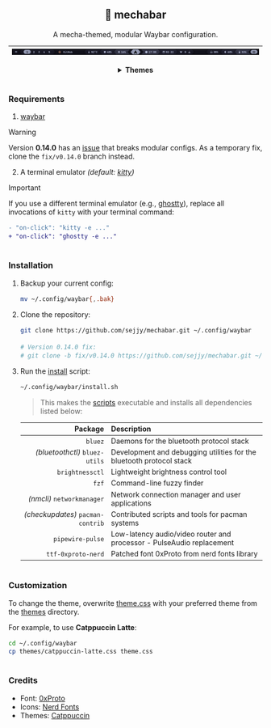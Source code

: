 <div align="center">

## 🤖 mechabar

A mecha-themed, modular Waybar configuration.

| ![Mechabar](assets/catppuccin-mocha.png) |
| ---------------------------------------- |

<details>
<summary><b>Themes</b></summary>
<br>

**Catppuccin:**

|                Mocha _(default)_                 |
| :----------------------------------------------: |
| ![Catppuccin Mocha](assets/catppuccin-mocha.png) |

|                        Macchiato                         |
| :------------------------------------------------------: |
| ![Catppuccin Macchiato](assets/catppuccin-macchiato.png) |

|                       Frappe                       |
| :------------------------------------------------: |
| ![Catppuccin Frappe](assets/catppuccin-frappe.png) |

|                      Latte                       |
| :----------------------------------------------: |
| ![Catppuccin Latte](assets/catppuccin-latte.png) |

</details>
</div>

#

### Requirements

1. [waybar](https://github.com/Alexays/Waybar)

> [!WARNING]
> Version **0.14.0** has an [issue](https://github.com/Alexays/Waybar/issues/4354) that breaks modular configs.
> As a temporary fix, clone the `fix/v0.14.0` branch instead.

2. A terminal emulator _(default: [kitty](https://github.com/kovidgoyal/kitty))_

> [!IMPORTANT]
> If you use a different terminal emulator (e.g., [ghostty](https://github.com/ghostty-org/ghostty)),
> replace all invocations of `kitty` with your terminal command:
>
> ```diff
> - "on-click": "kitty -e ..."
> + "on-click": "ghostty -e ..."
> ```

#

### Installation

1. Backup your current config:

	```bash
	mv ~/.config/waybar{,.bak}
	```

2. Clone the repository:

	```bash
	git clone https://github.com/sejjy/mechabar.git ~/.config/waybar

	# Version 0.14.0 fix:
	# git clone -b fix/v0.14.0 https://github.com/sejjy/mechabar.git ~/.config/waybar
	```

3. Run the [install](/install.sh) script:

	```bash
	~/.config/waybar/install.sh
	```

	> This makes the [scripts](/scripts/) executable and installs all dependencies listed below:

	|                           Package | Description                                                                    |
	| --------------------------------: | ------------------------------------------------------------------------------ |
	|                           `bluez` | Daemons for the bluetooth protocol stack<tr></tr>                              |
	|    _(bluetoothctl)_ `bluez-utils` | Development and debugging utilities for the bluetooth protocol stack<tr></tr>  |
	|                   `brightnessctl` | Lightweight brightness control tool<tr></tr>                                   |
	|                             `fzf` | Command-line fuzzy finder<tr></tr>                                             |
	|        _(nmcli)_ `networkmanager` | Network connection manager and user applications<tr></tr>                      |
	| _(checkupdates)_ `pacman-contrib` | Contributed scripts and tools for pacman systems<tr></tr>                      |
	|                  `pipewire-pulse` | Low-latency audio/video router and processor - PulseAudio replacement<tr></tr> |
	|                `ttf-0xproto-nerd` | Patched font 0xProto from nerd fonts library                                   |

#

### Customization

To change the theme, overwrite [theme.css](/theme.css) with your preferred theme from the [themes](/themes/) directory.

For example, to use **Catppuccin Latte**:

```bash
cd ~/.config/waybar
cp themes/catppuccin-latte.css theme.css
```

#

### Credits

- Font: [0xProto](https://github.com/0xType/0xProto)
- Icons: [Nerd Fonts](https://github.com/ryanoasis/nerd-fonts)
- Themes: [Catppuccin](https://github.com/catppuccin/waybar)
